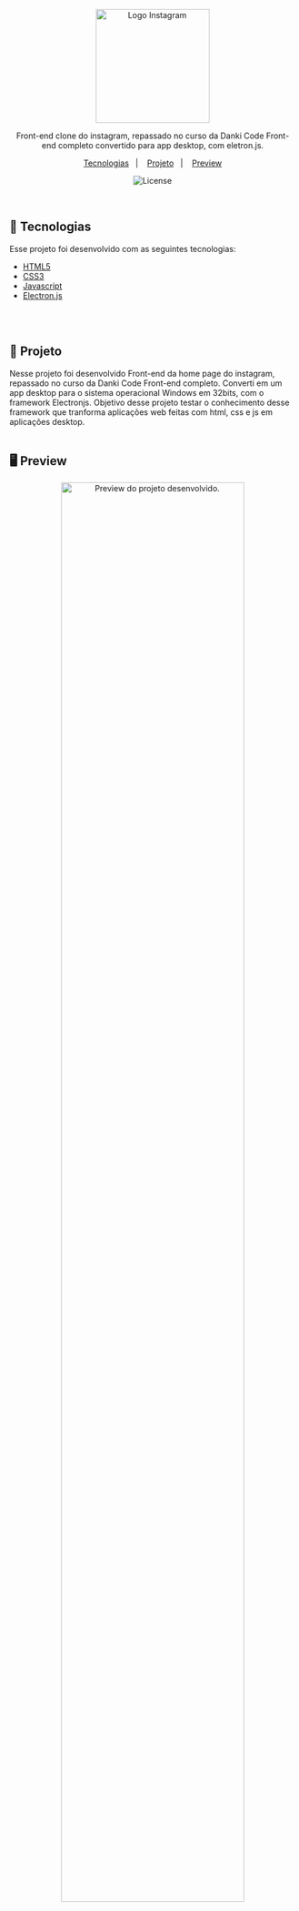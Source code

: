 <p align="center">
  <img alt="Logo Instagram" src=".github/logo.png" width="200px" />
</p>
<p align="center">
Front-end clone do instagram, repassado no curso da Danki Code Front-end completo convertido para app desktop, com eletron.js.
</p>
<p align="center">
  <a href="#-tecnologias">Tecnologias</a>&nbsp;&nbsp;&nbsp;|&nbsp;&nbsp;&nbsp;
  <a href="#-projeto">Projeto</a>&nbsp;&nbsp;&nbsp;|&nbsp;&nbsp;&nbsp;
  <a href="#-preview">Preview</a>
</p>

<p align="center">
  <img alt="License" src="https://img.shields.io/static/v1?label=license&message=MIT&color=49AA26&labelColor=000000">
</p>
<br>

## 🚀 Tecnologias
Esse projeto foi desenvolvido com as seguintes tecnologias:
- [HTML5](https://html.com/)
- [CSS3](https://developer.mozilla.org/pt-BR/docs/Web/CSS)
- [Javascript](https://www.javascript.com)
- [Electron.js](https://www.electronjs.org/pt/)
<br>
<br>

## 📖 Projeto
Nesse projeto foi desenvolvido Front-end da home page do instagram, repassado no curso da Danki Code Front-end completo. Converti em um app desktop para o sistema operacional Windows em 32bits, com o framework Electronjs. Objetivo desse projeto testar o conhecimento desse framework que tranforma aplicações web feitas com html, css e js em aplicações desktop.
<br>
<br>


## 🖥 Preview
<p align="center">
  <img alt="Preview do projeto desenvolvido." src=".github/preview.jpg" width="80%">
</p>
<p align="center"> Baixe a pasta da aplicação <a href="https://drive.google.com/drive/folders/1DdQKXfeU1I2BDkP-AI0npFY5fqF3qbwo?usp=sharing" target="_blank">aqui</a> 👈 <br>
depois execute dentro da pasta o arquivo <i>insta eletron.exe</i>.</p>
<br>

## 😉 Obrigado por visitar meu projeto
<p>Você pode conferir outros projetos que desenvolvi aqui no meu GitHub, ou entrar em contato comigo pelos demais links.</p>

<a href = "mailto:kevynfirst@gmail.com"><img src="https://img.shields.io/badge/-Gmail-%23333?style=for-the-badge&logo=gmail&logoColor=white" target="_blank"></a>
<a href="https://instagram.com/kevynfirst" target="_blank"><img src="https://img.shields.io/badge/-Instagram-%23E4405F?style=for-the-badge&logo=instagram&logoColor=white" target="_blank"></a>
<a href="https://www.linkedin.com/in/kevynfirst" target="_blank"><img src="https://img.shields.io/badge/-LinkedIn-%230077B5?style=for-the-badge&logo=linkedin&logoColor=white" target="blank"></a>
